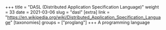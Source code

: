+++
title = "DASL (Distributed Application Specification Language)"
weight = 33
date = 2021-03-06
slug = "dasl"
[extra]
link = "https://en.wikipedia.org/wiki/Distributed_Application_Specification_Language"
[taxonomies]
groups = ["proglang"]
+++
A programming language

